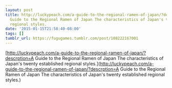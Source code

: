 ```yaml
---
layout: post
title: http://luckypeach.com/a-guide-to-the-regional-ramen-of-japan/?descrption=A
  Guide to the Regional Ramen of Japan The characteristics of Japan's twenty established
  regional styles.
date: '2015-01-15T21:58:40-08:00'
tags: []
tumblr_url: https://fugugames.tumblr.com/post/108222167001
---
```

[http://luckypeach.com/a-guide-to-the-regional-ramen-of-japan/?descrption=A Guide to the Regional Ramen of Japan The characteristics of Japan's twenty established regional styles.](http://luckypeach.com/a-guide-to-the-regional-ramen-of-japan/?descrption=A Guide to the Regional Ramen of Japan The characteristics of Japan's twenty established regional styles.)  

